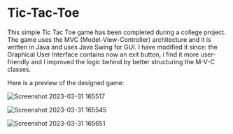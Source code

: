 # Tic-Tac-Toe
This simple Tic Tac Toe game has been completed during a college project. The game uses the MVC (Model-View-Controller) architecture and it is written in Java and uses Java Swing for GUI. I have modified it since: the Graphical User Interface contains now an exit button, i find it more user-friendly and I improved the logic behind by better structuring the M-V-C classes.

Here is a preview of the designed game:


![Screenshot 2023-03-31 165517](https://user-images.githubusercontent.com/115418520/229140247-04958f08-3564-47c3-bd4f-c7609bce9425.jpg)


![Screenshot 2023-03-31 165545](https://user-images.githubusercontent.com/115418520/229140273-1d8518c2-27df-4dfd-b7ce-591f12320427.jpg)


![Screenshot 2023-03-31 165651](https://user-images.githubusercontent.com/115418520/229140297-ecb59b98-7116-4ff6-946e-fe659c8b0c2c.jpg)

